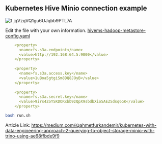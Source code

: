 ## Kubernetes Hive Minio connection example

![1 jqVzqVQ1gu6UJqbb9PTL7A](https://github.com/AhmetFurkanDEMIR/minio-hive-example/assets/54184905/4cec1c3c-e8fe-44e4-8437-8ea2cca8e84d)


Edit the file with your own information. [hivems-hadoop-metastore-config.yaml](/hivems-hadoop-metastore-config.yaml)

```yaml
    <property>
      <name>fs.s3a.endpoint</name>
      <value>http://192.168.64.5:9000</value>
    </property>
     
    <property>
      <name>fs.s3a.access.key</name>
      <value>1uBoa5gtgiSm8DQ8JOyB</value>
    </property>
     
    <property>
      <name>fs.s3a.secret.key</name>
      <value>9irs4ZoYSKDORxbb9zQpX9sbdbXioSAEZSdsq6GK</value>
    </property>
```

```bash
bash run.sh
```

Article Link: https://medium.com/@ahmetfurkandemir/kubernetes-with-data-engineering-approach-2-querying-to-object-storage-minio-with-trino-using-ae68ffbde9f9
